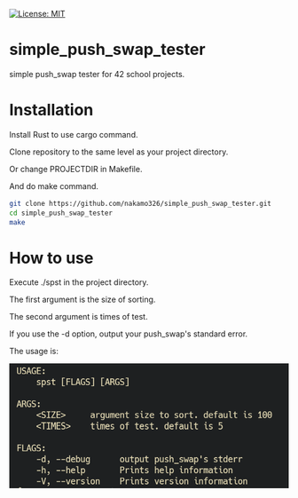 [![License: MIT](https://img.shields.io/badge/License-MIT-yellow.svg)](https://opensource.org/licenses/MIT)

# simple_push_swap_tester
simple push_swap tester for 42 school projects.

# Installation
Install Rust to use cargo command.

Clone repository to the same level as your project directory.

Or change PROJECTDIR in Makefile.

And do make command.

```bash
git clone https://github.com/nakamo326/simple_push_swap_tester.git
cd simple_push_swap_tester
make
```
# How to use
Execute ./spst in the project directory.

The first argument is the size of sorting.

The second argument is times of test.

If you use the -d option, output your push_swap's standard error.

The usage is:

![ss](./ss/usage.png)
